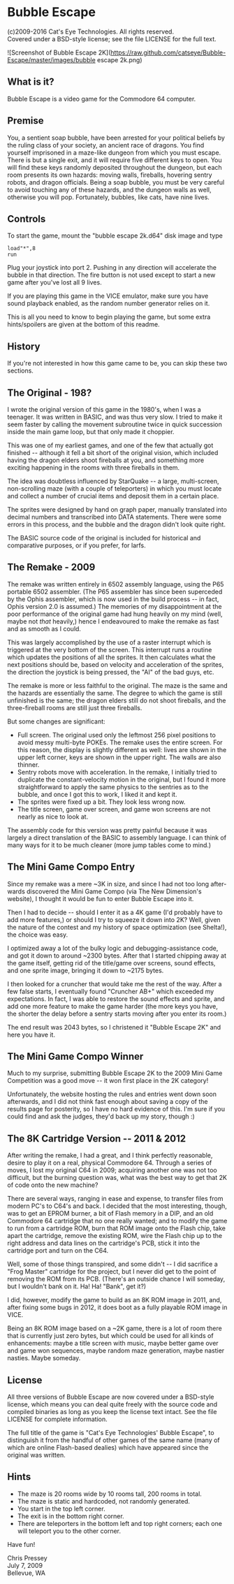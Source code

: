 Bubble Escape
=============

(c)2009-2016 Cat's Eye Technologies.  All rights reserved.  
Covered under a BSD-style license; see the file LICENSE for the full text.

![Screenshot of Bubble Escape 2K](https://raw.github.com/catseye/Bubble-Escape/master/images/bubble escape 2k.png)

What is it?
-----------

Bubble Escape is a video game for the Commodore 64 computer.

Premise
-------

You, a sentient soap bubble, have been arrested for your political beliefs
by the ruling class of your society, an ancient race of dragons.  You find
yourself imprisoned in a maze-like dungeon from which you must escape.
There is but a single exit, and it will require five different keys to open.
You will find these keys randomly deposited throughout the dungeon, but each
room presents its own hazards: moving walls, fireballs, hovering sentry
robots, and dragon officials.  Being a soap bubble, you must be very careful
to avoid touching any of these hazards, and the dungeon walls as well,
otherwise you will pop.  Fortunately, bubbles, like cats, have nine lives.

Controls
--------

To start the game, mount the "bubble escape 2k.d64" disk image and type

    load"*",8
    run

Plug your joystick into port 2.  Pushing in any direction will accelerate
the bubble in that direction.  The fire button is not used except to start
a new game after you've lost all 9 lives.

If you are playing this game in the VICE emulator, make sure you have sound
playback enabled, as the random number generator relies on it.

This is all you need to know to begin playing the game, but some extra
hints/spoilers are given at the bottom of this readme.

History
-------

If you're not interested in how this game came to be, you can skip these
two sections.

The Original - 198?
-------------------

I wrote the original version of this game in the 1980's, when I was a
teenager.  It was written in BASIC, and was thus very slow.  I tried to
make it seem faster by calling the movement subroutine twice in quick
succession inside the main game loop, but that only made it choppier.

This was one of my earliest games, and one of the few that actually got
finished -- although it fell a bit short of the original vision, which
included having the dragon elders shoot fireballs at you, and something
more exciting happening in the rooms with three fireballs in them.

The idea was doubtless influenced by StarQuake -- a large, multi-screen,
non-scrolling maze (with a couple of teleporters) in which you must locate
and collect a number of crucial items and deposit them in a certain place.

The sprites were designed by hand on graph paper, manually translated into
decimal numbers and transcribed into DATA statements.  There were some
errors in this process, and the bubble and the dragon didn't look quite
right.

The BASIC source code of the original is included for historical and
comparative purposes, or if you prefer, for larfs.

The Remake - 2009
-----------------

The remake was written entirely in 6502 assembly language, using the P65
portable 6502 assembler.  (The P65 assembler has since been superceded by
the Ophis assembler, which is now used in the build process -- in fact,
Ophis version 2.0 is assumed.)  The memories of my disappointment at the
poor performance of the original game had hung heavily on my mind (well,
maybe not *that* heavily,) hence I endeavoured to make the remake as fast
and as smooth as I could.

This was largely accomplished by the use of a raster interrupt which is
triggered at the very bottom of the screen.  This interrupt runs a routine
which updates the positions of all the sprites.  It then calculates what the
next positions should be, based on velocity and acceleration of the sprites,
the direction the joystick is being pressed, the "AI" of the bad guys, etc.

The remake is more or less faithful to the original.  The maze is the same
and the hazards are essentially the same.  The degree to which the game is
still unfinished is the same; the dragon elders still do not shoot
fireballs, and the three-fireball rooms are still just three fireballs.

But some changes are significant:

* Full screen.  The original used only the leftmost 256 pixel positions to
  avoid messy multi-byte POKEs.  The remake uses the entire screen.  For this
  reason, the display is slightly different as well: lives are shown in the
  upper left corner, keys are shown in the upper right.  The walls are also
  thinner.
* Sentry robots move with acceleration.  In the remake, I initially tried to
  duplicate the constant-velocity motion in the original, but I found it more
  straightforward to apply the same physics to the sentries as to the bubble,
  and once I got this to work, I liked it and kept it.
* The sprites were fixed up a bit.  They look less wrong now.
* The title screen, game over screen, and game won screens are not nearly
  as nice to look at.

The assembly code for this version was pretty painful because it was largely
a direct translation of the BASIC to assembly language.  I can think of many
ways for it to be much cleaner (more jump tables come to mind.)

The Mini Game Compo Entry
-------------------------

Since my remake was a mere ~3K in size, and since I had not too long after-
wards discovered the Mini Game Compo (via The New Dimension's website), I
thought it would be fun to enter Bubble Escape into it.

Then I had to decide -- should I enter it as a 4K game (I'd probably have
to add more features,) or should I try to squeeze it down into 2K?  Well,
given the nature of the contest and my history of space optimization (see
Shelta!), the choice was easy.

I optimized away a lot of the bulky logic and debugging-assistance code, and
got it down to around ~2300 bytes.  After that I started chipping away at
the game itself, getting rid of the title/game over screens, sound effects,
and one sprite image, bringing it down to ~2175 bytes.

I then looked for a cruncher that would take me the rest of the way.  After
a few false starts, I eventually found "Cruncher AB+" which exceeded my
expectations.  In fact, I was able to restore the sound effects and sprite,
and add one more feature to make the game harder (the more keys you have,
the shorter the delay before a sentry starts moving after you enter its
room.)

The end result was 2043 bytes, so I christened it "Bubble Escape 2K" and
here you have it.

The Mini Game Compo Winner
--------------------------

Much to my surprise, submitting Bubble Escape 2K to the 2009 Mini Game
Competition was a good move -- it won first place in the 2K category!

Unfortunately, the website hosting the rules and entries went down soon
afterwards, and I did not think fast enough about saving a copy of the
results page for posterity, so I have no hard evidence of this.  I'm sure
if you could find and ask the judges, they'd back up my story, though :)

The 8K Cartridge Version -- 2011 & 2012
---------------------------------------

After writing the remake, I had a great, and I think perfectly reasonable,
desire to play it on a real, physical Commodore 64.  Through a series of
moves, I lost my original C64 in 2009; acquiring another one was not too
difficult, but the burning question was, what was the best way to get that
2K of code onto the new machine?

There are several ways, ranging in ease and expense, to transfer files from
modern PC's to C64's and back.  I decided that the most interesting, though,
was to get an EPROM burner, a bit of Flash memory in a DIP, and an old
Commodore 64 cartridge that no one really wanted; and to modify the game to
run from a cartridge ROM, burn that ROM image onto the Flash chip, take apart
the cartridge, remove the existing ROM, wire the Flash chip up to the right
address and data lines on the cartridge's PCB, stick it into the cartridge
port and turn on the C64.

Well, some of those things transpired, and some didn't -- I did sacrifice a
"Frog Master" cartridge for the project, but I never did get to the point of
removing the ROM from its PCB.  (There's an outside chance I will someday,
but I wouldn't bank on it.  Ha!  Ha!  "Bank", get it?)

I did, however, modify the game to build as an 8K ROM image in 2011, and,
after fixing some bugs in 2012, it does boot as a fully playable ROM image
in VICE.

Being an 8K ROM image based on a ~2K game, there is a lot of room there
that is currently just zero bytes, but which could be used for all kinds of
enhancements: maybe a title screen with music, maybe better game over and
game won sequences, maybe random maze generation, maybe nastier nasties.
Maybe someday.

License
-------

All three versions of Bubble Escape are now covered under a BSD-style
license, which means you can deal quite freely with the source code and
compiled binaries as long as you keep the license text intact.  See the
file LICENSE for complete information.

The full title of the game is "Cat's Eye Technologies' Bubble Escape", to
distinguish it from the handful of other games of the same name (many of
which are online Flash-based dealies) which have appeared since the
original was written.

Hints
-----

* The maze is 20 rooms wide by 10 rooms tall, 200 rooms in total.
* The maze is static and hardcoded, not randomly generated.
* You start in the top left corner.
* The exit is in the bottom right corner.
* There are teleporters in the bottom left and top right corners; each one
  will teleport you to the other corner.

Have fun!

Chris Pressey  
July 7, 2009  
Bellevue, WA
